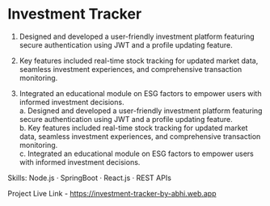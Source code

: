 # Investment Tracker

1. Designed and developed a user-friendly investment platform featuring secure authentication using JWT and a profile updating feature.

2. Key features included real-time stock tracking for updated market data, seamless investment experiences, and comprehensive transaction monitoring.

3. Integrated an educational module on ESG factors to empower users with informed investment decisions.<br>
   a. Designed and developed a user-friendly investment platform featuring secure authentication using JWT and a profile updating feature.<br>
   b. Key features included real-time stock tracking for updated market data, seamless investment experiences, and comprehensive transaction monitoring.<br>
   c. Integrated an educational module on ESG factors to empower users with informed investment decisions.

Skills: Node.js · SpringBoot · React.js · REST APIs

Project Live Link - https://investment-tracker-by-abhi.web.app
